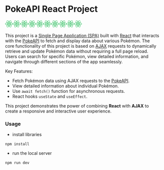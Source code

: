 
# PokeAPI React Project

<img width=25 height=25 src="./public/react-brands-solid.svg"><img width=25 height=25 src="./public/react-brands-solid.svg"><img width=25 height=25 src="./public/react-brands-solid.svg"><img width=25 height=25 src="./public/react-brands-solid.svg"><img width=25 height=25 src="./public/react-brands-solid.svg"><img width=25 height=25 src="./public/react-brands-solid.svg"><img width=25 height=25 src="./public/react-brands-solid.svg"><img width=25 height=25 src="./public/react-brands-solid.svg"><img width=25 height=25 src="./public/react-brands-solid.svg"><img width=25 height=25 src="./public/react-brands-solid.svg">

This project is a [Single Page Application (SPA)](https://developer.mozilla.org/en-US/docs/Glossary/SPA) built with [React](https://react.dev/) that interacts with the [PokeAPI](https://pokeapi.co/) to fetch and display data about various Pokémon. The core functionality of this project is based on [AJAX](https://developer.mozilla.org/en-US/docs/Glossary/AJAX) requests to dynamically retrieve and update Pokémon data without requiring a full page reload. Users can search for specific Pokémon, view detailed information, and navigate through different sections of the app seamlessly.

Key Features:
- Fetch Pokémon data using AJAX requests to the [PokeAPI](https://pokeapi.co/).
- View detailed information about individual Pokémon.
- Use `await fetch()` function for asynchronous requests.
- React hooks `useState` and `useEffect`.

This project demonstrates the power of combining **React** with **AJAX** to create a responsive and interactive user experience.

### Usage

- install libraries

```
npm install
```

- run the local server

```
npm run dev
```